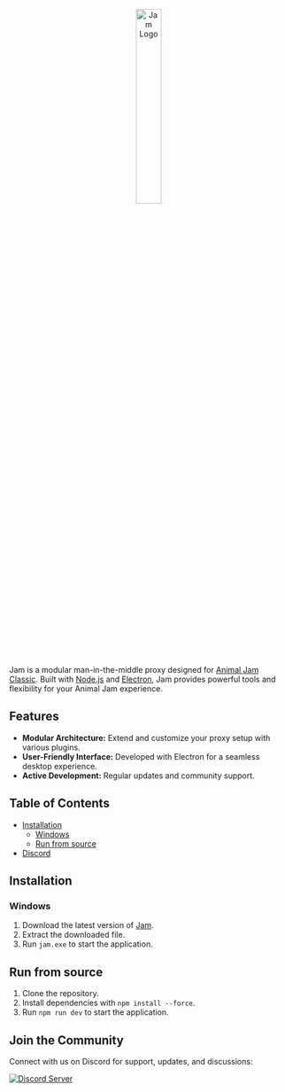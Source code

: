 <div align="center">
  <img src="https://i.imgur.com/Fe6Uvjs.png" alt="Jam Logo" width="30%" />
</div>

Jam is a modular man-in-the-middle proxy designed for [Animal Jam Classic](https://classic.animaljam.com). Built with [Node.js](https://nodejs.org) and [Electron](https://www.electronjs.org), Jam provides powerful tools and flexibility for your Animal Jam experience.

## Features

- **Modular Architecture:** Extend and customize your proxy setup with various plugins.
- **User-Friendly Interface:** Developed with Electron for a seamless desktop experience.
- **Active Development:** Regular updates and community support.

## Table of Contents

- [Installation](#installation)
  - [Windows](#windows)
  - [Run from source](#run-from-source)
- [Discord](#join-the-community)


## Installation

### Windows

1. Download the latest version of [Jam](https://github.com/sxip/jam/releases/latest).
2. Extract the downloaded file.
3. Run `jam.exe` to start the application.

## Run from source

1. Clone the repository.
2. Install dependencies with `npm install --force`.
3. Run `npm run dev` to start the application.


## Join the Community

Connect with us on Discord for support, updates, and discussions:

[![Discord Server](https://img.shields.io/discord/1208534012801323089?color=5865F2&logo=discord&logoColor=white)](https://discord.gg/eTj4rJGNc2)

